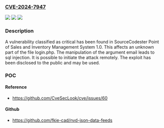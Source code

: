 ### [CVE-2024-7947](https://cve.mitre.org/cgi-bin/cvename.cgi?name=CVE-2024-7947)
![](https://img.shields.io/static/v1?label=Product&message=Point%20of%20Sales%20and%20Inventory%20Management%20System&color=blue)
![](https://img.shields.io/static/v1?label=Version&message=%3D%201.0%20&color=brighgreen)
![](https://img.shields.io/static/v1?label=Vulnerability&message=CWE-89%20SQL%20Injection&color=brighgreen)

### Description

A vulnerability classified as critical has been found in SourceCodester Point of Sales and Inventory Management System 1.0. This affects an unknown part of the file login.php. The manipulation of the argument email leads to sql injection. It is possible to initiate the attack remotely. The exploit has been disclosed to the public and may be used.

### POC

#### Reference
- https://github.com/CveSecLook/cve/issues/60

#### Github
- https://github.com/fkie-cad/nvd-json-data-feeds

